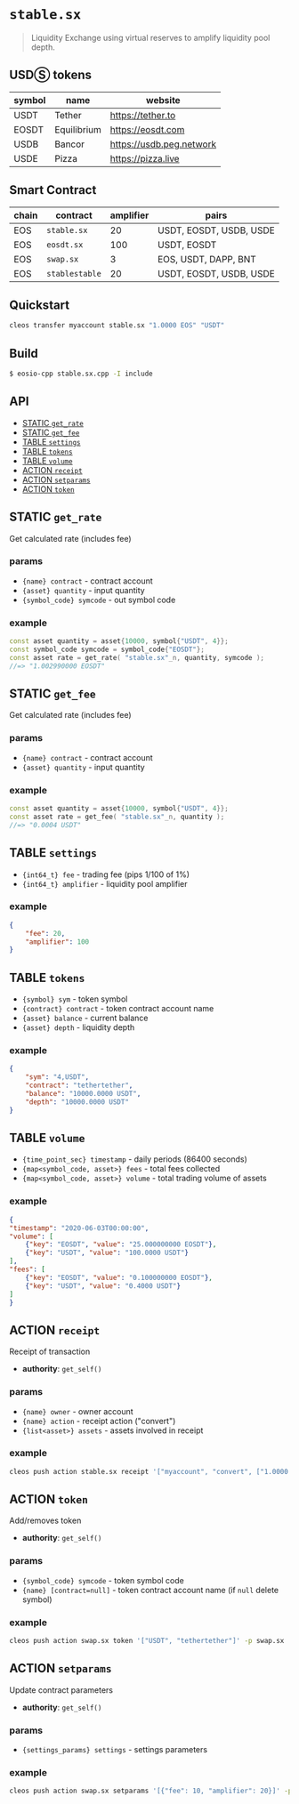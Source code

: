 # `stable.sx`

> Liquidity Exchange using virtual reserves to amplify liquidity pool depth.

## USDⓈ tokens

| symbol  | name          | website                   |
|---------|---------------|---------------------------|
| USDT    | Tether        | https://tether.to         |
| EOSDT   | Equilibrium   | https://eosdt.com         |
| USDB    | Bancor        | https://usdb.peg.network  |
| USDE	  | Pizza	      | https://pizza.live        |

## Smart Contract

| chain | contract       | amplifier | pairs                   |
|-------|----------------|-----------|-------------------------|
| EOS   | `stable.sx`    | 20        | USDT, EOSDT, USDB, USDE |
| EOS   | `eosdt.sx`     | 100       | USDT, EOSDT             |
| EOS   | `swap.sx`      | 3         | EOS, USDT, DAPP, BNT    |
| EOS   | `stablestable` | 20        | USDT, EOSDT, USDB, USDE |

## Quickstart

```bash
cleos transfer myaccount stable.sx "1.0000 EOS" "USDT"
```

## Build

```bash
$ eosio-cpp stable.sx.cpp -I include
```

## API

- [STATIC `get_rate`](#static-get_rate)
- [STATIC `get_fee`](#static-get_fee)
- [TABLE `settings`](#table-settings)
- [TABLE `tokens`](#table-tokens)
- [TABLE `volume`](#table-volume)
- [ACTION `receipt`](#action-receipt)
- [ACTION `setparams`](#action-setparams)
- [ACTION `token`](#action-token)

## STATIC `get_rate`

Get calculated rate (includes fee)

### params

- `{name} contract` - contract account
- `{asset} quantity` - input quantity
- `{symbol_code} symcode` - out symbol code

### example

```c++
const asset quantity = asset{10000, symbol{"USDT", 4}};
const symbol_code symcode = symbol_code{"EOSDT"};
const asset rate = get_rate( "stable.sx"_n, quantity, symcode );
//=> "1.002990000 EOSDT"
```

## STATIC `get_fee`

Get calculated rate (includes fee)

### params

- `{name} contract` - contract account
- `{asset} quantity` - input quantity

### example

```c++
const asset quantity = asset{10000, symbol{"USDT", 4}};
const asset rate = get_fee( "stable.sx"_n, quantity );
//=> "0.0004 USDT"
```

## TABLE `settings`

- `{int64_t} fee` - trading fee (pips 1/100 of 1%)
- `{int64_t} amplifier` - liquidity pool amplifier

### example

```json
{
    "fee": 20,
    "amplifier": 100
}
```

## TABLE `tokens`

- `{symbol} sym` -  token symbol
- `{contract} contract` - token contract account name
- `{asset} balance` - current balance
- `{asset} depth` - liquidity depth

### example

```json
{
    "sym": "4,USDT",
    "contract": "tethertether",
    "balance": "10000.0000 USDT",
    "depth": "10000.0000 USDT"
}
```

## TABLE `volume`

- `{time_point_sec} timestamp` - daily periods (86400 seconds)
- `{map<symbol_code, asset>} fees` - total fees collected
- `{map<symbol_code, asset>} volume` - total trading volume of assets

### example

```json
{
"timestamp": "2020-06-03T00:00:00",
"volume": [
    {"key": "EOSDT", "value": "25.000000000 EOSDT"},
    {"key": "USDT", "value": "100.0000 USDT"}
],
"fees": [
    {"key": "EOSDT", "value": "0.100000000 EOSDT"},
    {"key": "USDT", "value": "0.4000 USDT"}
]
}
```

## ACTION `receipt`

Receipt of transaction

- **authority**: `get_self()`

### params

- `{name} owner` - owner account
- `{name} action` - receipt action ("convert")
- `{list<asset>} assets` - assets involved in receipt

### example

```bash
cleos push action stable.sx receipt '["myaccount", "convert", ["1.0000 EOS", "2.7200 USDT"]]' -p stable.sx
```

## ACTION `token`

Add/removes token

- **authority**: `get_self()`

### params

- `{symbol_code} symcode` - token symbol code
- `{name} [contract=null]` - token contract account name (if `null` delete symbol)

### example

```bash
cleos push action swap.sx token '["USDT", "tethertether"]' -p swap.sx
```

## ACTION `setparams`

Update contract parameters

- **authority**: `get_self()`

### params

- `{settings_params} settings` - settings parameters

### example

```bash
cleos push action swap.sx setparams '[{"fee": 10, "amplifier": 20}]' -p stable.sx
```
